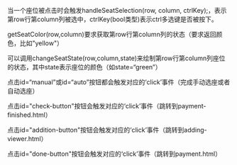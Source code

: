 当一个座位被点击时会触发handleSeatSelection(row, column, ctrlKey);，表示第row行第column列被选中，ctrlKey(bool类型)表示ctrl多选键是否被按下。

getSeatColor(row,column)要求获取第row行第column列的状态（要求返回颜色，比如"yellow"）

可以调用changeSeatState(row,column,state)来绘制第row行第column列座位的状态，其中state表示座位的颜色（如state=“green”）



点击id=“manual”或id=“auto”按钮都会触发对应的‘click’事件（完成手动选座或者自动选座）

点击id="check-button"按钮会触发对应的‘click’事件（跳转到payment-finished.html）

点击id="addition-button"按钮会触发对应的‘click’事件（跳转到adding-viewer.html）

点击id="done-button"按钮会触发对应的‘click’事件（跳转到payment.html）



